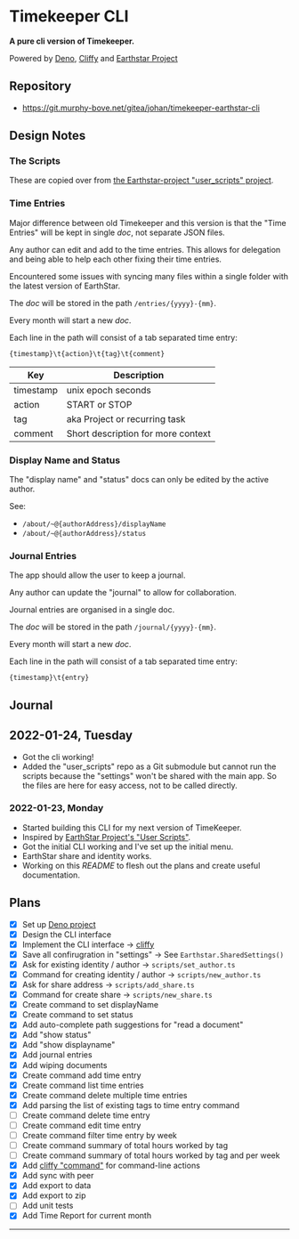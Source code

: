 # Timekeeper CLI

**A pure cli version of Timekeeper.**

Powered by [Deno](https://deno.land), [Cliffy](https://deno.land/x/cliffy) and [Earthstar Project](https://github.com/earthstar-project/earthstar)

## Repository

- <https://git.murphy-bove.net/gitea/johan/timekeeper-earthstar-cli>

## Design Notes

### The Scripts

These are copied over from [the Earthstar-project "user_scripts" project](https://github.com/earthstar-project/user_scripts).

### Time Entries

Major difference between old Timekeeper and this version is that the "Time Entries" will be kept in single _doc_, not separate JSON files.

Any author can edit and add to the time entries. This allows for delegation and being able to help each other fixing their time entries.

Encountered some issues with syncing many files within a single folder with the latest version of EarthStar.

The _doc_ will be stored in the path `/entries/{yyyy}-{mm}`.

Every month will start a new _doc_.

Each line in the path will consist of a tab separated time entry:

    {timestamp}\t{action}\t{tag}\t{comment}

| Key       | Description                        |
|-----------|------------------------------------|
| timestamp | unix epoch seconds                 |
| action    | START or STOP                      |
| tag       | aka Project or recurring task      |
| comment   | Short description for more context |

### Display Name and Status

The "display name" and "status" docs can only be edited by the active author.

See:

- `/about/~@{authorAddress}/displayName`
- `/about/~@{authorAddress}/status`

### Journal Entries

The app should allow the user to keep a journal.

Any author can update the "journal" to allow for collaboration.

Journal entries are organised in a single doc.

The _doc_ will be stored in the path `/journal/{yyyy}-{mm}`.

Every month will start a new _doc_.

Each line in the path will consist of a tab separated time entry:

    {timestamp}\t{entry}

## Journal

## 2022-01-24, Tuesday

- Got the cli working!
- Added the "user_scripts" repo as a Git submodule but cannot run the scripts because the "settings" won't be shared with the main app. So the files are here for easy access, not to be called directly.

### 2022-01-23, Monday

- Started building this CLI for my next version of TimeKeeper.
- Inspired by [EarthStar Project's "User Scripts"](https://github.com/earthstar-project/user_scripts).
- Got the initial CLI working and I've set up the initial menu.
- EarthStar share and identity works.
- Working on this _README_ to flesh out the plans and create useful documentation.

## Plans

- [x] Set up [Deno project](https://deno.land)
- [x] Design the CLI interface
- [x] Implement the CLI interface -> [cliffy](https://deno.land/x/cliffy)
- [x] Save all confirugration in "settings" -> See `Earthstar.SharedSettings()`
- [x] Ask for existing identity / author -> `scripts/set_author.ts`
- [x] Command for creating identity / author -> `scripts/new_author.ts`
- [x] Ask for share address -> `scripts/add_share.ts`
- [x] Command for create share -> `scripts/new_share.ts`
- [x] Create command to set displayName
- [x] Create command to set status
- [x] Add auto-complete path suggestions for "read a document"
- [x] Add "show status"
- [x] Add "show displayname"
- [x] Add journal entries
- [x] Add wiping documents
- [x] Create command add time entry
- [x] Create command list time entries
- [x] Create command delete multiple time entries
- [x] Add parsing the list of existing tags to time entry command
- [ ] Create command delete time entry
- [ ] Create command edit time entry
- [ ] Create command filter time entry by week
- [ ] Create command summary of total hours worked by tag
- [ ] Create command summary of total hours worked by tag and per week
- [x] Add [cliffy "command"](https://cliffy.io/docs@v0.25.7/command) for command-line actions
- [x] Add sync with peer
- [x] Add export to data
- [x] Add export to zip
- [ ] Add unit tests
- [x] Add Time Report for current month

---